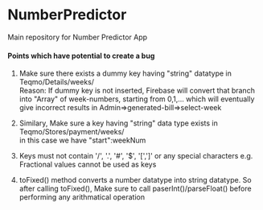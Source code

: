 # NumberPredictor
Main repository for Number Predictor App

#### Points which have potential to create a bug

1. Make sure there exists a dummy key having "string" datatype in Teqmo/Details/weeks/ <br>
   Reason: If dummy key is not inserted, Firebase will convert that branch into "Array" of week-numbers, starting from 0,1,... which will eventually give incorrect results in Admin=>generated-bill=>select-week 
 
2. Similary, Make sure a key having "string" data type exists in Teqmo/Stores/payment/weeks/ <br>  in this case we have "start":weekNum
3. Keys must not contain '/', '.', '#', '$', '[',']' or any special characters e.g. Fractional values cannot be used as keys
4. toFixed() method converts a number datatype into string datatype. So after calling toFixed(), Make sure to call paserInt()/parseFloat() before performing any arithmatical operation
 

